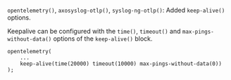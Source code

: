 `opentelemetry()`, `axosyslog-otlp()`, `syslog-ng-otlp()`: Added `keep-alive()` options.

Keepalive can be configured with the `time()`, `timeout()`
and `max-pings-without-data()` options of the `keep-alive()` block.

```
opentelemetry(
    ...
    keep-alive(time(20000) timeout(10000) max-pings-without-data(0))
);
```
